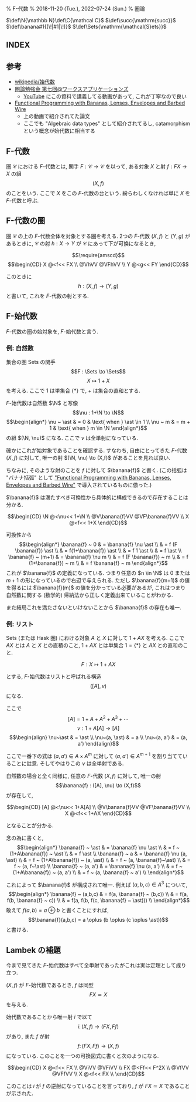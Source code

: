 % F-代数
% 2018-11-20 (Tue.), 2022-07-24 (Sun.)
% 圏論

$\def\N{\mathbb N}\def\C{\mathcal C}$
$\def\succ{\mathrm{succ}}$
$\def\banana#1{(\!|#1|\!)}$
$\def\Sets{\mathrm{\mathcal{S}ets}}$

## INDEX

<div id=toc></div>

## 参考

- [wikipedia/始代数](https://ja.wikipedia.org/wiki/%E5%A7%8B%E4%BB%A3%E6%95%B0)
- [圏論勉強会 第七回@ワークスアプリケーションズ](http://nineties.github.io/category-seminar/7.html#/43)
    - [YouTube](https://www.youtube.com/watch?v=j3bY_djVjiQ) にこの資料で講義してる動画があって, これが丁寧なので良い
- [Functional Programming with Bananas, Lenses, Envelopes and Barbed Wire](https://maartenfokkinga.github.io/utwente/mmf91m.pdf)
    - 上の動画で紹介されてた論文
    - ここでも "Algebraic data types" として紹介されてるし, catamorphism という概念が始代数に相当する

## F-代数

圏 $\mathcal C$ における $F$-代数とは, 関手 $F : \mathcal C \to \mathcal C$ を以って, ある対象 $X$ と射 $f : FX \to X$ の組
$$(X, f)$$
のことをいう.
ここで $X$ をこの $F$-代数の台という.
紛らわしくなければ単に $X$ を $F$-代数と呼ぶ.

## F-代数の圏

圏 $\mathcal C$ の上の $F$-代数全体を対象とする圏を考える.
2つの $F$-代数 $(X,f)$ と $(Y,g)$ があるときに,
$\mathcal C$ の射 $h : X \to Y$ が $\mathcal C$ にあって下が可換になるとき,

$$\require{amscd}$$
$$\begin{CD}
X @<f<< FX \\
@VhVV  @VFhVV \\
Y @<g<< FY
\end{CD}$$

このときに
$$h : (X,f) \to (Y,g)$$
と書いて, これを $F$-代数の射とする.

## F-始代数

$F$-代数の圏の始対象を, $F$-始代数と言う.

### 例: 自然数

集合の圏 Sets の関手
$$F : \Sets \to \Sets$$
$$X \mapsto 1+X$$
を考える.
ここで $1$ は単集合 $\{ \ast \}$ で, $+$ は集合の直和とする.

$F$-始代数は自然数 $\N$ と写像
$$\nu : 1+\N \to \N$$
$$\begin{align*}
\nu ~ \ast & = 0 & \text{ when } \ast \in 1 \\
\nu ~ m & = m + 1 & \text{ when } m \in \N
\end{align*}$$
の組 $(\N, \nu)$ になる.
ここで $\nu$ は全単射になっている.

確かにこれが始対象であることを確認する.
すなわち,
自由にとってきた $F$-代数 $(X, f)$ に対して, 唯一の射 $(\N, \nu) \to (X,f)$ があることを見れば良い.

ちなみに, そのような射のことを $f$ に対して $\banana{f}$ と書く.
(この括弧は "バナナ括弧" として
["Functional Programming with Bananas, Lenses, Envelopes and Barbed Wire"](../paper/bananas-lenses-envelopes-barbedwire.html)
で導入されているものに倣った.)

$\banana{f}$ は満たすべき可換性から具体的に構成できるので存在することは分かる.

$$\begin{CD}
\N @<\nu<< 1+\N \\
@V\banana{f}VV  @VF\banana{f}VV \\
X @<f<< 1+X
\end{CD}$$

可換性から
$$\begin{align*}
\banana{f} ~ 0
& = \banana{f} \nu \ast \\
& = f (F \banana{f}) \ast \\
& = f(1+\banana{f}) \ast \\
& = f 1 \ast \\
& = f \ast \\
\banana{f} ~ (m+1)
& = \banana{f} \nu m \\
& = f (F \banana{f}) ~ m \\
& = f (1+\banana{f}) ~ m \\
& = f \banana{f} ~ m
\end{align*}$$
これが $\banana{f}$ の定義になっている.
つまり任意の $n \in \N$ は $0$ または $m+1$ の形になっているので右辺で与えられる.
ただし
$\banana{f}(m+1)$ の値を得るには
$\banana{f}(m)$ の値を分かっている必要があるが,
これはつまり自然数に関する (数学的) 帰納法から正しく定義出来ていることがわかる.

また結局これを満たさないといけないことから $\banana{f}$ の存在も唯一.

### 例: リスト

Sets (または Hask 圏) における対象 $A$ と $X$ に対して $1+AX$ を考える.
ここで $AX$ とは $A$ と $X$ との直積のこと,
$1+AX$ とは単集合 $1 = \{\ast\}$ と $AX$ との直和のこと.

$$F : X \mapsto 1+AX$$

とする, $F$-始代数はリストと呼ばれる構造
$$([A], \nu)$$
になる.

ここで
$$[A] = 1 + A + A^2 + A^3 + \cdots$$
$$\nu : 1+A[A] \to [A]$$
$$\begin{align}
\nu~\ast & = \ast \\
\nu~(a, \ast) & = a \\
\nu~(a, a') & = (a, a')
\end{align}$$

ここで一番下の式は
$(a, a') \in A \times A^m$
に対して
$(a, a') \in A^{m+1}$
を割り当てていることに註意.
そしてやはりこの $\nu$ は全単射である.

自然数の場合と全く同様に,
任意の $F$-代数 $(X, f)$ に対して, 唯一の射
$$\banana{f} : ([A], \nu) \to (X,f)$$
が存在して,

$$\begin{CD}
[A] @<\nu<< 1+A[A] \\
@V\banana{f}VV  @VF\banana{f}VV \\
X @<f<< 1+AX
\end{CD}$$

となることが分かる.

念の為に書くと,
$$\begin{align*}
\banana{f} ~ \ast
& = \banana{f} \nu \ast \\
& = f ~ (1+A\banana{f}) ~ \ast \\
& = f \ast \\
\banana{f} ~ a
& = \banana{f} \nu (a, \ast) \\
& = f ~ (1+A\banana{f}) ~ (a, \ast) \\
& = f ~ (a, \banana{f}~\ast) \\
& = f ~ (a, f~\ast) \\
\banana{f} ~ (a, a')
& = \banana{f} \nu (a, a') \\
& = f ~ (1+A\banana{f}) ~ (a, a') \\
& = f ~ (a, \banana{f} ~ a') \\
\end{align*}$$

これによって $\banana{f}$ が構成されて唯一.
例えば $(a,b,c) \in A^3$ について,
$$\begin{align*}
\banana{f} ~ (a,b,c)
& = f(a, \banana{f} ~ (b,c)) \\
& = f(a, f(b, \banana{f} ~ c)) \\
& = f(a, f(b, f(c, \banana{f} ~ \ast))) \\
\end{align*}$$
敢えて $f(a,b) = a \oplus b$ と書くことにすれば,
$$\banana{f}(a,b,c) = a \oplus (b \oplus (c \oplus \ast))$$
と書ける.

## Lambek の補題

今まで見てきた $F$-始代数はすべて全単射であったがこれは実は定理として成り立つ.

$(X, f)$ が $F$-始代数であるとき, $f$ は同型
$$FX \simeq X$$
を与える.

始代数であることから唯一射 $i$ で以て
$$i \colon (X,f) \to (FX,Ff)$$
があり, また $f$ が射
$$f \colon (FX,Ff) \to (X,f)$$
になっている.
このことを一つの可換図式に書くと次のようになる.

$$\begin{CD}
X      @<f<<   FX \\
@ViVV          @VFiVV \\
FX     @<Ff<<  F^2X \\
@VfVV          @VFfVV \\
X      @<f<<   FX \\
\end{CD}$$

このことは $i$ が $f$ の逆射になっていることを言っており,
$f$ が $FX \simeq X$ であることが示された.
